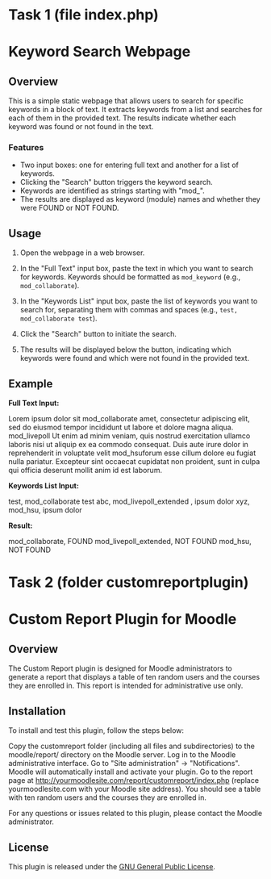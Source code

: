 # Task 1 (file index.php)
# Keyword Search Webpage

## Overview

This is a simple static webpage that allows users to search for specific keywords in a block of text. It extracts keywords from a list and searches for each of them in the provided text. The results indicate whether each keyword was found or not found in the text.

### Features

- Two input boxes: one for entering full text and another for a list of keywords.
- Clicking the "Search" button triggers the keyword search.
- Keywords are identified as strings starting with "mod_".
- The results are displayed as keyword (module) names and whether they were FOUND or NOT FOUND.

## Usage

1. Open the webpage in a web browser.

2. In the "Full Text" input box, paste the text in which you want to search for keywords. Keywords should be formatted as `mod_keyword` (e.g., `mod_collaborate`).

3. In the "Keywords List" input box, paste the list of keywords you want to search for, separating them with commas and spaces (e.g., `test, mod_collaborate test`).

4. Click the "Search" button to initiate the search.

5. The results will be displayed below the button, indicating which keywords were found and which were not found in the provided text.

## Example

**Full Text Input:**

Lorem ipsum dolor sit mod_collaborate amet, consectetur adipiscing elit, sed do eiusmod tempor incididunt ut labore et dolore magna aliqua. mod_livepoll Ut enim ad minim veniam, quis nostrud exercitation ullamco laboris nisi ut aliquip ex ea commodo consequat. Duis aute irure dolor in reprehenderit in voluptate velit mod_hsuforum esse cillum dolore eu fugiat nulla pariatur. Excepteur sint occaecat cupidatat non proident, sunt in culpa qui officia deserunt mollit anim id est laborum.


**Keywords List Input:**

test, mod_collaborate test
abc, mod_livepoll_extended , ipsum dolor
xyz, mod_hsu, ipsum dolor


**Result:**

mod_collaborate, FOUND
mod_livepoll_extended, NOT FOUND
mod_hsu, NOT FOUND


# Task 2 (folder customreportplugin)
# Custom Report Plugin for Moodle

## Overview

The Custom Report plugin is designed for Moodle administrators to generate a report that displays a table of ten random users and the courses they are enrolled in. This report is intended for administrative use only.

## Installation

To install and test this plugin, follow the steps below:

Copy the customreport folder (including all files and subdirectories) to the moodle/report/ directory on the Moodle server.
Log in to the Moodle administrative interface.
Go to "Site administration" -> "Notifications". Moodle will automatically install and activate your plugin.
Go to the report page at http://yourmoodlesite.com/report/customreport/index.php (replace yourmoodlesite.com with your Moodle site address). You should see a table with ten random users and the courses they are enrolled in.

For any questions or issues related to this plugin, please contact the Moodle administrator.

## License

This plugin is released under the [GNU General Public License](LICENSE).
